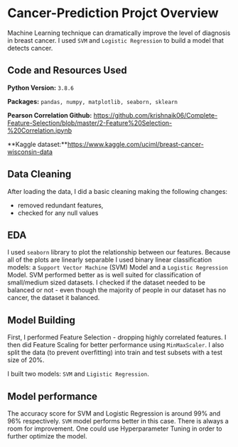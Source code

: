 # Cancer-Prediction Projct Overview
Machine Learning technique can dramatically improve the level of diagnosis in breast cancer.
I used `SVM` and `Logistic Regression` to build a model that detects cancer.

## Code and Resources Used
**Python Version:** `3.8.6`

**Packages:** `pandas, numpy, matplotlib, seaborn, sklearn`

**Pearson Correlation Github:** https://github.com/krishnaik06/Complete-Feature-Selection/blob/master/2-Feature%20Selection-%20Correlation.ipynb

**Kaggle dataset:**https://www.kaggle.com/uciml/breast-cancer-wisconsin-data

## Data Cleaning
After loading the data, I did a basic cleaning making the following changes:
* removed redundant features,
* checked for any null values

## EDA
I used `seaborn` library to plot the relationship between our features. 
Because all of the plots are linearly separable I used binary linear classification models: a `Support Vector Machine` (SVM) Model and a `Logistic Regression` Model. SVM performed better as is well suited for classification of small/medium sized datasets.
I checked if the dataset needed to be balanced or not - even though the majority of people in our dataset has no cancer, the dataset it balanced.


## Model Building
First, I performed Feature Selection - dropping highly correlated features. I then did Feature Scaling for better performance using `MinMaxScaler`. I also split the data (to prevent overfitting) into train and test subsets with a test size of 20%.

I built two models: `SVM` and `Ligistic Regression`.

## Model performance
The accuracy score for SVM and Logistic Regression is around 99% and 96% respectively.
`SVM` model performs better in this case.
There is always a room for improvement. One could use Hyperparameter Tuning in order to further optimize the model.
